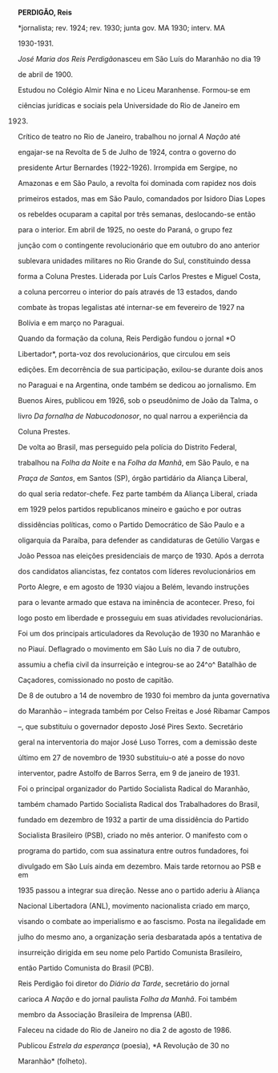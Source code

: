 **PERDIGÃO, Reis**



\*jornalista; rev. 1924; rev. 1930; junta gov. MA 1930; interv. MA

1930-1931.



*José Maria dos Reis Perdigão*nasceu em São Luís do Maranhão no dia 19

de abril de 1900.



Estudou no Colégio Almir Nina e no Liceu Maranhense. Formou-se em

ciências jurídicas e sociais pela Universidade do Rio de Janeiro em

1923.



Crítico de teatro no Rio de Janeiro, trabalhou no jornal *A Nação* até

engajar-se na Revolta de 5 de Julho de 1924, contra o governo do

presidente Artur Bernardes (1922-1926). Irrompida em Sergipe, no

Amazonas e em São Paulo, a revolta foi dominada com rapidez nos dois

primeiros estados, mas em São Paulo, comandados por Isidoro Dias Lopes

os rebeldes ocuparam a capital por três semanas, deslocando-se então

para o interior. Em abril de 1925, no oeste do Paraná, o grupo fez

junção com o contingente revolucionário que em outubro do ano anterior

sublevara unidades militares no Rio Grande do Sul, constituindo dessa

forma a Coluna Prestes. Liderada por Luís Carlos Prestes e Miguel Costa,

a coluna percorreu o interior do país através de 13 estados, dando

combate às tropas legalistas até internar-se em fevereiro de 1927 na

Bolívia e em março no Paraguai.



Quando da formação da coluna, Reis Perdigão fundou o jornal *O

Libertador*, porta-voz dos revolucionários, que circulou em seis

edições. Em decorrência de sua participação, exilou-se durante dois anos

no Paraguai e na Argentina, onde também se dedicou ao jornalismo. Em

Buenos Aires, publicou em 1926, sob o pseudônimo de João da Talma, o

livro *Da fornalha de Nabucodonosor*, no qual narrou a experiência da

Coluna Prestes.



De volta ao Brasil, mas perseguido pela polícia do Distrito Federal,

trabalhou na *Folha da Noite* e na *Folha da Manhã*, em São Paulo, e na

*Praça de Santos*, em Santos (SP), órgão partidário da Aliança Liberal,

do qual seria redator-chefe. Fez parte também da Aliança Liberal, criada

em 1929 pelos partidos republicanos mineiro e gaúcho e por outras

dissidências políticas, como o Partido Democrático de São Paulo e a

oligarquia da Paraíba, para defender as candidaturas de Getúlio Vargas e

João Pessoa nas eleições presidenciais de março de 1930. Após a derrota

dos candidatos aliancistas, fez contatos com líderes revolucionários em

Porto Alegre, e em agosto de 1930 viajou a Belém, levando instruções

para o levante armado que estava na iminência de acontecer. Preso, foi

logo posto em liberdade e prosseguiu em suas atividades revolucionárias.

Foi um dos principais articuladores da Revolução de 1930 no Maranhão e

no Piauí. Deflagrado o movimento em São Luís no dia 7 de outubro,

assumiu a chefia civil da insurreição e integrou-se ao 24^o^ Batalhão de

Caçadores, comissionado no posto de capitão.



De 8 de outubro a 14 de novembro de 1930 foi membro da junta governativa

do Maranhão – integrada também por Celso Freitas e José Ribamar Campos

–, que substituiu o governador deposto José Pires Sexto. Secretário

geral na interventoria do major José Luso Torres, com a demissão deste

último em 27 de novembro de 1930 substituiu-o até a posse do novo

interventor, padre Astolfo de Barros Serra, em 9 de janeiro de 1931.



Foi o principal organizador do Partido Socialista Radical do Maranhão,

também chamado Partido Socialista Radical dos Trabalhadores do Brasil,

fundado em dezembro de 1932 a partir de uma dissidência do Partido

Socialista Brasileiro (PSB), criado no mês anterior. O manifesto com o

programa do partido, com sua assinatura entre outros fundadores, foi

divulgado em São Luís ainda em dezembro. Mais tarde retornou ao PSB e em

1935 passou a integrar sua direção. Nesse ano o partido aderiu à Aliança

Nacional Libertadora (ANL), movimento nacionalista criado em março,

visando o combate ao imperialismo e ao fascismo. Posta na ilegalidade em

julho do mesmo ano, a organização seria desbaratada após a tentativa de

insurreição dirigida em seu nome pelo Partido Comunista Brasileiro,

então Partido Comunista do Brasil (PCB).



Reis Perdigão foi diretor do *Diário da Tarde*, secretário do jornal

carioca *A Nação* e do jornal paulista *Folha da Manhã*. Foi também

membro da Associação Brasileira de Imprensa (ABI).



Faleceu na cidade do Rio de Janeiro no dia 2 de agosto de 1986.



Publicou *Estrela da esperança* (poesia), *A Revolução de 30 no

Maranhão* (folheto).



